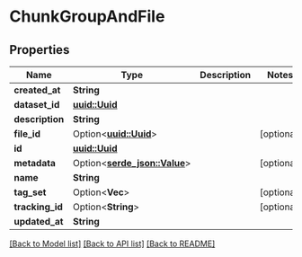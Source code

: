 # ChunkGroupAndFile

## Properties

Name | Type | Description | Notes
------------ | ------------- | ------------- | -------------
**created_at** | **String** |  | 
**dataset_id** | [**uuid::Uuid**](uuid::Uuid.md) |  | 
**description** | **String** |  | 
**file_id** | Option<[**uuid::Uuid**](uuid::Uuid.md)> |  | [optional]
**id** | [**uuid::Uuid**](uuid::Uuid.md) |  | 
**metadata** | Option<[**serde_json::Value**](.md)> |  | [optional]
**name** | **String** |  | 
**tag_set** | Option<**Vec<String>**> |  | [optional]
**tracking_id** | Option<**String**> |  | [optional]
**updated_at** | **String** |  | 

[[Back to Model list]](../README.md#documentation-for-models) [[Back to API list]](../README.md#documentation-for-api-endpoints) [[Back to README]](../README.md)


